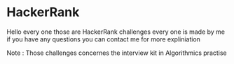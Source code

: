# HackerRank

Hello every one those are HackerRank challenges every one is made by me if you have any questions you can contact me for more expliniation 

Note : Those challenges concernes the interview kit in Algorithmics practise 
